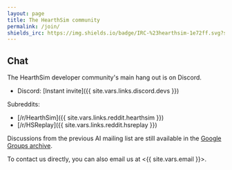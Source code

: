 ```yaml
---
layout: page
title: The HearthSim community
permalink: /join/
shields_irc: https://img.shields.io/badge/IRC-%23hearthsim-1e72ff.svg?style=flat
---
```


## Chat

The HearthSim developer community's main hang out is on Discord.

* Discord: [Instant invite]({{ site.vars.links.discord.devs }})

Subreddits:

* [/r/HearthSim]({{ site.vars.links.reddit.hearthsim }})
* [/r/HSReplay]({{ site.vars.links.reddit.hsreplay }})

Discussions from the previous AI mailing list are still available in the
[Google Groups archive](https://groups.google.com/forum/#!forum/hearthstone-simulator-dev).

To contact us directly, you can also email us at <{{ site.vars.email }}>.
